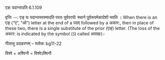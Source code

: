 

 एङः पदान्तादति 6.1.109 


वृत्तिः --: एङ् यः पदान्तस्तस्मादति परतः पूर्वपरयॊः स्थाने पूर्वरूपमेकादेशॊ भवति । When there is an एङ् (“ए”, “ओ”) letter at the end of a पदम् followed by a अकार:, then in place of these two, there is a single substitute of the prior (एङ्) letter. (The loss of the अकार: is indicated by the symbol (ऽ) called अवग्रहः)। 


गीतासु उदाहरणम् – श्लोकः bg11-22 


विश्वे + अश्विनौ = विश्वेऽश्विनौ 


